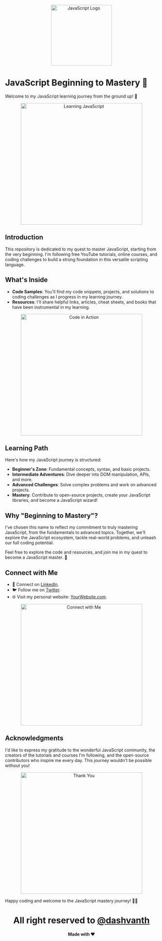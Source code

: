 <p align="center">
  <img src="https://github.com/dashvanth/JavaScript_Beginning_to_Mastery/blob/main/images/JavaScript-logo.png" alt="JavaScript Logo" width="200">
</p>

# JavaScript Beginning to Mastery 🚀

Welcome to my JavaScript learning journey from the ground up! 🌟

<p align="center">
  <img src="https://github.com/dashvanth/JavaScript_Beginning_to_Mastery/blob/main/images/js-meme.jpg" alt="Learning JavaScript" width="400">
</p>

## Introduction

This repository is dedicated to my quest to master JavaScript, starting from the very beginning. I'm following free YouTube tutorials, online courses, and coding challenges to build a strong foundation in this versatile scripting language.

## What's Inside

- **Code Samples**: You'll find my code snippets, projects, and solutions to coding challenges as I progress in my learning journey.
- **Resources**: I'll share helpful links, articles, cheat sheets, and books that have been instrumental in my learning.

<p align="center">
  <img src="https://github.com/dashvanth/JavaScript_Beginning_to_Mastery/blob/main/images/jsking.png" alt="Code in Action" width="400">
</p>

## Learning Path

Here's how my JavaScript journey is structured:

- **Beginner's Zone**: Fundamental concepts, syntax, and basic projects.
- **Intermediate Adventures**: Dive deeper into DOM manipulation, APIs, and more.
- **Advanced Challenges**: Solve complex problems and work on advanced projects.
- **Mastery**: Contribute to open-source projects, create your JavaScript libraries, and become a JavaScript wizard!

## Why "Beginning to Mastery"?

I've chosen this name to reflect my commitment to truly mastering JavaScript, from the fundamentals to advanced topics. Together, we'll explore the JavaScript ecosystem, tackle real-world problems, and unleash our full coding potential.

Feel free to explore the code and resources, and join me in my quest to become a JavaScript master. 🚀


## Connect with Me

- 💬 Connect on [LinkedIn](https://www.linkedin.com/in/dashvanth-raj-hc).
- 🐦 Follow me on [Twitter](https://twitter.com/Dashvanthrajhc?t=-1Ju2jdTRWdWv5pJ0DZ7nw&s=09).
- 🌐 Visit my personal website: [YourWebsite.com](https://wecodes.in/).

<p align="center">
  <img src="https://github.com/dashvanth/JavaScript_Beginning_to_Mastery/blob/main/images/connectwithme.jpg" alt="Connect with Me" width="400">
</p>

## Acknowledgments

I'd like to express my gratitude to the wonderful JavaScript community, the creators of the tutorials and courses I'm following, and the open-source contributors who inspire me every day. This journey wouldn't be possible without you!

<p align="center">
  <img src="https://github.com/dashvanth/JavaScript_Beginning_to_Mastery/blob/main/images/thankyoujs.png" alt="Thank You" width="400">
</p>

Happy coding and welcome to the JavaScript mastery journey! 🌟✨

<h1 align="center">All right reserved to <a align="center" href="https://www.linkedin.com/in/dashvanth-raj-hc">@dashvanth</a></h1>
<h4 align="center">Made with ❤️ </h4>
